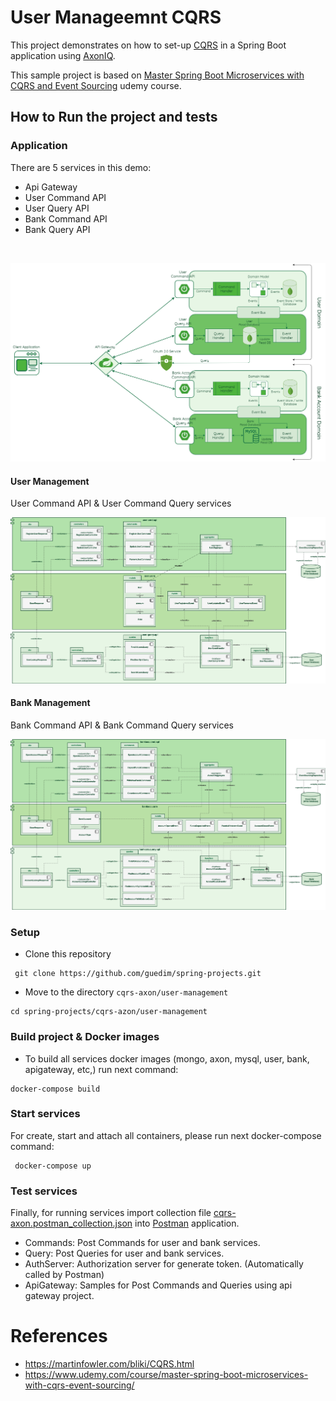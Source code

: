 # User Manageemnt CQRS

This project demonstrates on how to set-up [CQRS](https://martinfowler.com/bliki/CQRS.html) in a Spring Boot application using [AxonIQ](https://axoniq.io).

This sample project is based on [Master Spring Boot Microservices with CQRS and Event Sourcing](https://www.udemy.com/course/master-spring-boot-microservices-with-cqrs-event-sourcing/) udemy course.



## How to Run the project and tests

### Application

There are 5 services in this demo:

- Api Gateway
- User Command API
- User Query API
- Bank Command API
- Bank Query API

<br/>

![Services](./user-management.png "Services flow")


#### User Management

User Command API & User Command Query services

![User Management ](./user.png " User services flow")


#### Bank Management

Bank Command API & Bank Command Query services

![Account Management ](./account.png "Account services flow")

### Setup

- Clone this repository 

```
 git clone https://github.com/guedim/spring-projects.git
```

- Move to the directory `cqrs-axon/user-management`

```
cd spring-projects/cqrs-azon/user-management
```

### Build project & Docker images

- To build all services docker images (mongo, axon, mysql, user, bank, apigateway, etc,) run next command:
 
```
docker-compose build
```


### Start services 

For create, start and attach all containers, please run next docker-compose command:

```
 docker-compose up
```

### Test services

Finally, for running services import collection file [cqrs-axon.postman_collection.json]() into [Postman](https://www.postman.com/) application.
- Commands: Post Commands for user and bank services.
- Query: Post Queries for user and bank services.
- AuthServer: Authorization server for generate token. (Automatically called by Postman)
- ApiGateway: Samples for Post Commands and Queries using api gateway project.


# References

- https://martinfowler.com/bliki/CQRS.html
- https://www.udemy.com/course/master-spring-boot-microservices-with-cqrs-event-sourcing/